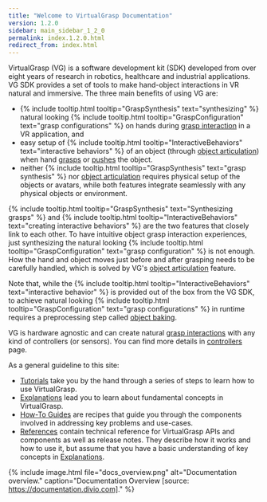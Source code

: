 ```yaml
---
title: "Welcome to VirtualGrasp Documentation"
version: 1.2.0
sidebar: main_sidebar_1_2_0
permalink: index.1.2.0.html
redirect_from: index.html
---
```


VirtualGrasp (VG) is a software development kit (SDK) developed from over eight years of research in robotics, healthcare and industrial applications.
VG SDK provides a set of tools to make hand-object interactions in VR natural and immersive. The three main benefits of using VG are:
* {% include tooltip.html tooltip="GraspSynthesis" text="synthesizing" %} natural looking {% include tooltip.html tooltip="GraspConfiguration" text="grasp configurations" %} on hands during [grasp interaction](grasp_interaction.1.2.0.html) in a VR application, and
* easy setup of {% include tooltip.html tooltip="InteractiveBehaviors" text="interactive behaviors" %} of an object (through [object articulation](object_articulation.1.2.0.html)) when hand [grasps](grasp_interaction.1.2.0.html) or [pushes](push_interaction.1.2.0.html) the object. 
* neither {% include tooltip.html tooltip="GraspSynthesis" text="grasp synthesis" %} nor [object articulation](object_articulation.1.2.0.html) requires physical setup of the objects or avatars, while both features integrate seamlessly with any physical objects or environment.

{% include tooltip.html tooltip="GraspSynthesis" text="Synthesizing grasps" %} and {% include tooltip.html tooltip="InteractiveBehaviors" text="creating interactive behaviors" %} are the two features that closely link to each other. 
To have intuitive object grasp interaction experiences, just synthesizing the natural looking 
{% include tooltip.html tooltip="GraspConfiguration" text="grasp configuration" %} is not enough. How the hand and object moves just before and after grasping needs to be carefully handled, which is solved by VG's [object articulation](object_articulation.1.2.0.html) feature.

Note that, while the {% include tooltip.html tooltip="InteractiveBehaviors" text="interactive behavior" %} is provided out of the box from the VG SDK, 
to achieve natural looking {% include tooltip.html tooltip="GraspConfiguration" text="grasp configurations" %} in runtime
requires a preprocessing step called [object baking](object_baking.1.2.0.html).

VG is hardware agnostic and can create natural [grasp interactions](grasp_interaction.1.2.0.html) with any kind of controllers (or sensors). 
You can find more details in [controllers](controllers.1.2.0.html) page.

As a general guideline to this site:

* [Tutorials](unity_get_started_installation.1.2.0.html) take you by the hand through a series of steps to learn how to use VirtualGrasp.
* [Explanations](controllers.1.2.0.html) lead you to learn about fundamental concepts in VirtualGrasp.
* [How-To Guides](unity_component_myvirtualgrasp.1.2.0.html) are recipes that guide you through the components involved in addressing key problems and use-cases.
* [References](virtualgrasp_unityapi.1.2.0.html) contain technical reference for VirtualGrasp APIs and components as well as release notes. They describe how it works and how to use it,
 but assume that you have a basic understanding of key concepts in [Explanations](controllers.1.2.0.html).

{% include image.html file="docs_overview.png" alt="Documentation overview." caption="Documentation Overview [source: https://documentation.divio.com]." %}